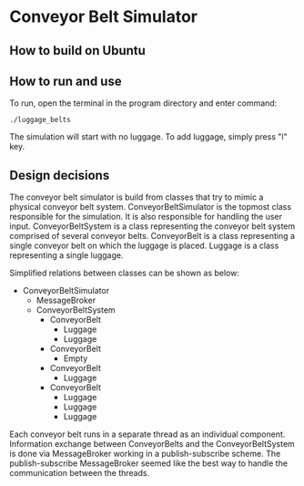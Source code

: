 # Conveyor Belt Simulator
## How to build on Ubuntu


## How to run and use
To run, open the terminal in the program directory and enter command:
```
./luggage_belts
```

The simulation will start with no luggage. To add luggage, simply press "l" key.

## Design decisions
The conveyor belt simulator is build from classes that try to mimic a physical conveyor belt system.
ConveyorBeltSimulator is the topmost class responsible for the simulation. It is also responsible for handling the user input.
ConveyorBeltSystem is a class representing the conveyor belt system comprised of several conveyor belts.
ConveyorBelt is a class representing a single conveyor belt on which the luggage is placed.
Luggage is a class representing a single luggage.

Simplified relations between classes can be shown as below: 

* ConveyorBeltSimulator
    * MessageBroker
    * ConveyorBeltSystem
	    * ConveyorBelt
			* Luggage
			* Luggage
		* ConveyorBelt
			* Empty
		* ConveyorBelt
			* Luggage
		* ConveyorBelt
			* Luggage
			* Luggage
			* Luggage

Each conveyor belt runs in a separate thread as an individual component.
Information exchange between ConveyorBelts and the ConveyorBeltSystem is done via MessageBroker working in a publish-subscribe scheme.
The publish-subscribe MessageBroker seemed like the best way to handle the communication between the threads.